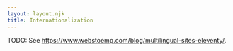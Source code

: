 ```yaml
---
layout: layout.njk
title: Internationalization
---
```


TODO: See https://www.webstoemp.com/blog/multilingual-sites-eleventy/.
